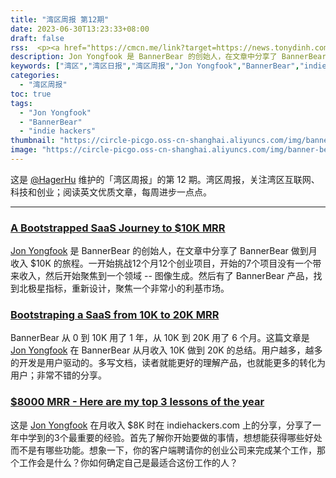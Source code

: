 ```yaml
---
title: "湾区周报 第12期"
date: 2023-06-30T13:23:33+08:00
draft: false
rss:  <p><a href="https://cmcn.me/link?target=https://news.tonydinh.com/p/aug-2022-one-year-since-i-quit-my"> A Bootstrapped SaaS  Journey to $10K MRR </a></br> Jon Yongfook 是 BannerBear 的创始人，在文章中分享了 BannerBear 做到月收入 $10K 的旅程。一开始挑战12个月12个创业项目，开始的7个项目没有一个带来收入，然后开始聚焦到一个领域 -- 图像生成。然后有了 BannerBear 产品，找到北极星指标，重新设计，聚焦一个非常小的利基市场。</p>
description: Jon Yongfook 是 BannerBear 的创始人，在文章中分享了 BannerBear 做到月收入 $10K 的旅程。一开始挑战12个月12个创业项目，开始的7个项目没有一个带来收入，然后开始聚焦到一个领域 -- 图像生成。然后有了 BannerBear 产品，找到北极星指标，重新设计，聚焦一个非常小的利基市场。
keywords: ["湾区","湾区日报","湾区周报","Jon Yongfook","BannerBear","indiehacker"]
categories:
  - "湾区周报"
toc: true
tags:
  - "Jon Yongfook"
  - "BannerBear"
  - "indie hackers"
thumbnail: "https://circle-picgo.oss-cn-shanghai.aliyuncs.com/img/banner-bear.png"
image: "https://circle-picgo.oss-cn-shanghai.aliyuncs.com/img/banner-bear.png"
---
```


这是 [@HagerHu](https://twitter.com/hagerhu) 维护的「湾区周报」的第 12 期。湾区周报，关注湾区互联网、科技和创业；阅读英文优质文章，每周进步一点点。

---

### [A Bootstrapped SaaS  Journey to $10K MRR](https://cmcn.me/link?target=https://www.bannerbear.com/journey-to-10k-mrr/)

[Jon Yongfook](https://twitter.com/yongfook) 是 BannerBear 的创始人，在文章中分享了 BannerBear 做到月收入 $10K 的旅程。一开始挑战12个月12个创业项目，开始的7个项目没有一个带来收入，然后开始聚焦到一个领域 -- 图像生成。然后有了 BannerBear 产品，找到北极星指标，重新设计，聚焦一个非常小的利基市场。

### [Bootstraping a SaaS from 10K to 20K MRR](https://cmcn.me/link?target=https://www.bannerbear.com/saas-10k-mrr-to-20k-mrr/)

BannerBear 从 0 到 10K 用了 1 年，从 10K 到 20K 用了 6 个月。这篇文章是 [Jon Yongfook](https://twitter.com/yongfook) 在 BannerBear 从月收入 10K 做到 20K 的总结。用户越多，越多的开发是用户驱动的。多写文档，读者就能更好的理解产品，也就能更多的转化为用户；非常不错的分享。

### [$8000 MRR - Here are my top 3 lessons of the year](https://cmcn.me/link?target=https://www.indiehackers.com/product/mojosaas/8000-mrr-here-are-my-top-3-lessons-of-the-year--MPCwKuaCLIGYkE4VsxT)

这是 [Jon Yongfook](https://twitter.com/yongfook) 在月收入 $8K 时在 indiehackers.com 上的分享，分享了一年中学到的3个最重要的经验。首先了解你开始要做的事情，想想能获得哪些好处而不是有哪些功能。想象一下，你的客户端聘请你的创业公司来完成某个工作，那个工作会是什么？你如何确定自己是最适合这份工作的人？
